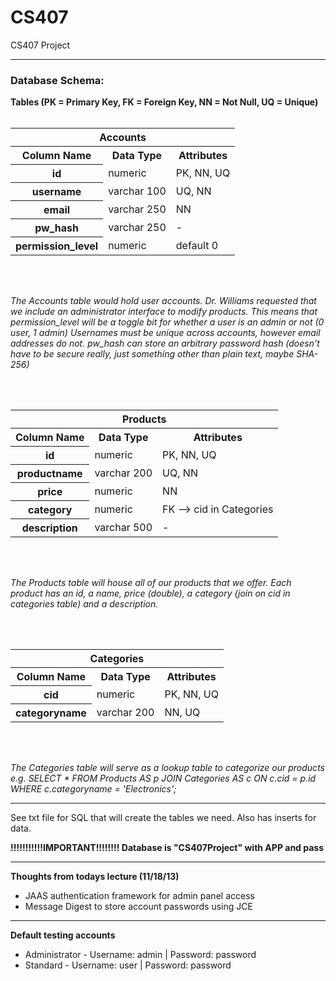 CS407
=====

CS407 Project

<hr />

<h3>Database Schema:</h3>

<b>Tables (PK = Primary Key, FK = Foreign Key, NN = Not Null, UQ = Unique)</b>
<br /><br />
<table>
 <tr><th colspan='3'>Accounts</th></tr>
 <tr><th>Column Name</th><th>Data Type</th><th>Attributes</th></tr>
 <tr><th>id</th><td>numeric</td><td>PK, NN, UQ</td></tr>
 <tr><th>username</th><td>varchar 100</td><td>UQ, NN</td></tr>
 <tr><th>email</th><td>varchar 250</td><td>NN</td></tr>
 <tr><th>pw_hash</th><td>varchar 250</td><td>-</td></tr>
 <tr><th>permission_level</th><td>numeric</td><td>default 0</td></tr>
</table>
<br /><br />
<p>
<i>The Accounts table would hold user accounts.
Dr. Williams requested that we include an administrator interface to modify products.
This means that permission_level will be a toggle bit for whether a user is an admin or not (0 user, 1 admin)
Usernames must be unique across accounts, however email addresses do not. pw_hash can store an arbitrary password
hash (doesn't have to be secure really, just something other than plain text, maybe SHA-256)</i>
</p>
<br /><br />
<table>
 <tr><th colspan='3'>Products</th></tr>
 <tr><th>Column Name</th><th>Data Type</th><th>Attributes</th></tr>
 <tr><th>id</th><td>numeric</td><td>PK, NN, UQ</td></tr>
 <tr><th>productname</th><td>varchar 200</td><td>UQ, NN</td></tr>
 <tr><th>price</th><td>numeric</td><td>NN</td></tr>
 <tr><th>category</th><td>numeric</td><td>FK --> cid in Categories</td></tr>
 <tr><th>description</th><td>varchar 500</td><td>-</td></tr>
</table>
<br /><br />
<p>
<i>The Products table will house all of our products that we offer. Each product has an id, a name, price (double),
a category (join on cid in categories table) and a description.</i>
</p>
<br /><br />
<table>
 <tr><th colspan='3'>Categories</th></tr>
 <tr><th>Column Name</th><th>Data Type</th><th>Attributes</th></tr>
 <tr><th>cid</th><td>numeric</td><td>PK, NN, UQ</td></tr>
 <tr><th>categoryname</th><td>varchar 200</td><td>NN, UQ</td></tr>
</table>
<br /><br />
<p>
 <i>The Categories table will serve as a lookup table to categorize our products
e.g.
SELECT *
FROM Products AS p
JOIN Categories AS c
ON c.cid = p.id
WHERE c.categoryname = 'Electronics';</i>
</p>

<hr />

<p>See txt file for SQL that will create the tables we need.  Also has inserts for data.

<b>!!!!!!!!!!!IMPORTANT!!!!!!!!   Database is "CS407Project" with APP and pass</b>


<hr />

<b>Thoughts from todays lecture (11/18/13)</b>

<ul>
<li>JAAS authentication framework for admin panel access</li>
<li>Message Digest to store account passwords using JCE</li>
</ul>

<hr />

<b>Default testing accounts</b>

<ul>
<li>Administrator - Username: admin | Password: password</li>
<li>Standard - Username: user | Password: password</li>
</ul>
